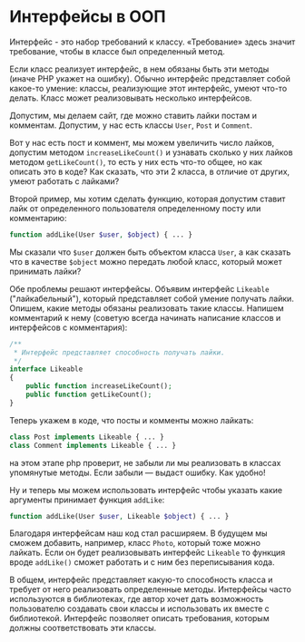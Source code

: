 # Интерфейсы в ООП

Интерфейс - это набор требований к классу. «Требование» здесь значит требование, чтобы в классе был определенный метод.

Если класс реализует интерфейс, в нем обязаны быть эти методы (иначе PHP укажет на ошибку). Обычно интерфейс представляет собой какое-то умение: классы, реализующие этот интерфейс, умеют что-то делать. Класс может реализовывать несколько интерфейсов.

Допустим, мы делаем сайт, где можно ставить лайки постам и комментам. Допустим, у нас есть классы `User`, `Post` и `Comment`.

Вот у нас есть пост и коммент, мы можем увеличить число лайков, допустим методом `increaseLikeCount()` и узнавать сколько у них лайков методом `getLikeCount()`, то есть у них есть что-то общее, но как описать это в коде? Как сказать, что эти 2 класса, в отличие от других, умеют работать с лайками? 

Второй пример, мы хотим сделать функцию, которая допустим ставит лайк от определенного пользователя определенному посту или комментарию: 

```php
function addLike(User $user, $object) { ... }
```

Мы сказали что `$user` должен быть объектом класса `User`, а как сказать что в качестве `$object` можно передать любой класс, который может принимать лайки?

Обе проблемы решают интерфейсы. Объявим интерфейс `Likeable` ("лайкабельный"), который представляет собой умение получать лайки. Опишем, какие методы обязаны реализовать такие классы. Напишем комментарий к нему (советую всегда начинать написание классов и интерфейсов с комментария): 

```php
/**
 * Интерфейс представляет способность получать лайки.
 */
interface Likeable
{
    public function increaseLikeCount();
    public function getLikeCount();
}
```

Теперь укажем в коде, что посты и комменты можно лайкать: 

```php
class Post implements Likeable { ... }
class Comment implements Likeable { ... }
```

на этом этапе php проверит, не забыли ли мы реализовать в классах упомянутые методы. Если забыли — выдаст ошибку. Как удобно! 

Ну и теперь мы можем использовать интерфейс чтобы указать какие аргументы принимает функция `addLike`: 

```php
function addLike(User $user, Likeable $object) { ... }
```

Благодаря интерфейсам наш код стал расширяем. В будущем мы сможем добавить, например, класс `Photo`, который тоже можно лайкать. Если он будет реализовывать интерфейс `Likeable` то функция вроде `addLike()` сможет работать и с ним без переписывания кода.

В общем, интерфейс представляет какую-то способность класса и требует от него реализовать определенные методы. Интерфейсы часто используются в библиотеках, где автор хочет дать возможность пользователю создавать свои классы и использовать их вместе с библиотекой. Интерфейс позволяет описать требования, которым должны соответствовать эти классы.

